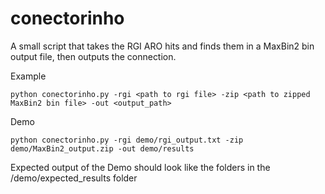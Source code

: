 # conectorinho
A small script that takes the RGI ARO hits and finds them in a MaxBin2 bin output file, then outputs the connection.


Example
```
python conectorinho.py -rgi <path to rgi file> -zip <path to zipped MaxBin2 bin file> -out <output_path>
```

Demo
```
python conectorinho.py -rgi demo/rgi_output.txt -zip demo/MaxBin2_output.zip -out demo/results
```

Expected output of the Demo should look like the folders in the /demo/expected_results folder
